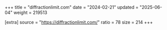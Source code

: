 +++
title = "diffractionlimit.com"
date = "2024-02-21"
updated = "2025-06-04"
weight = 219513

[extra]
source = "https://diffractionlimit.com/"
ratio = 78
size = 214
+++
